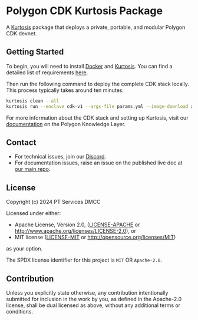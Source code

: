 # Polygon CDK Kurtosis Package

A [Kurtosis](https://github.com/kurtosis-tech/kurtosis) package that deploys a private, portable, and modular Polygon CDK devnet.

## Getting Started

To begin, you will need to install [Docker](https://docs.docker.com/get-docker/) and [Kurtosis](https://docs.kurtosis.com/install/). You can find a detailed list of requirements [here](https://docs.polygon.technology/cdk/get-started/kurtosis-experimental/quickstart/deploy-stack/#prerequisites).

Then run the following command to deploy the complete CDK stack locally. This process typically takes around ten minutes:

```bash
kurtosis clean --all
kurtosis run --enclave cdk-v1 --args-file params.yml --image-download always .
```

For more information about the CDK stack and setting up Kurtosis, visit our [documentation](https://docs.polygon.technology/cdk/get-started/kurtosis-experimental/overview/) on the Polygon Knowledge Layer.

## Contact

- For technical issues, join our [Discord](https://discord.gg/0xpolygondevs).
- For documentation issues, raise an issue on the published live doc at [our main repo](https://github.com/0xPolygon/polygon-docs).

## License

Copyright (c) 2024 PT Services DMCC

Licensed under either:

- Apache License, Version 2.0, ([LICENSE-APACHE](./LICENSE_APACHE) or http://www.apache.org/licenses/LICENSE-2.0), or
- MIT license ([LICENSE-MIT](./LICENSE-MIT) or http://opensource.org/licenses/MIT)

as your option.

The SPDX license identifier for this project is `MIT` OR `Apache-2.0`.

## Contribution

Unless you explicitly state otherwise, any contribution intentionally submitted for inclusion in the work by you, as defined in the Apache-2.0 license, shall be dual licensed as above, without any additional terms or conditions.
